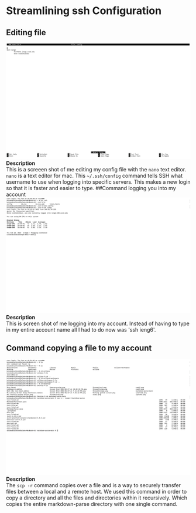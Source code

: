 # Streamlining ssh Configuration
## Editing file
![Image](StreamLine1.png) \
**Description** \
This is a screeen shot of me editing my config file with the `nano` text editor. `nano` is a text editor for mac. This `~/.ssh/config` command tells SSH what username to use when logging into specific servers. This makes a new login so that it is faster and easier to type.
##Command logging you into my account
![Image](StreamLine2.png) \
**Description** \
This is screen shot of me logging into my account. Instead of having to type in my entire account name all I had to do now was 'ssh ieng6'.
## Command copying a file to my account
![Image](StreamLine3.png) \
**Description** \
The `scp -r` command copies over a file and is a way to securely transfer files between a local and a remote host. We used this command in order to copy a directory and all the files and directories within it recursively. Which copies the entire markdown-parse directory with one single command.
